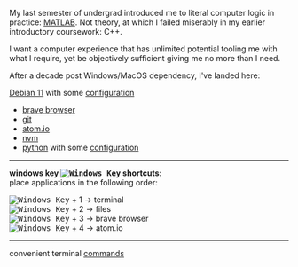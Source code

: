 My last semester of undergrad introduced me to literal computer logic in practice: [MATLAB](https://matlabacademy.mathworks.com/?s_tid=acb_tut). Not theory, at which I failed miserably in my earlier introductory coursework: C++.

I want a computer experience that has unlimited potential tooling me with what I require, yet be objectively sufficient giving me no more than I need.

After a decade post Windows/MacOS dependency, I've landed here:

[Debian 11](https://www.debian.org/download) with some [configuration](./deb.md)

- [brave browser](https://brave.com/linux/#debian-ubuntu-mint)
- [git](https://git-scm.com/download/linux)
- [atom.io](https://atom.io)
- [nvm](https://github.com/nvm-sh/nvm#installing-and-updating)
- [python](https://www.python.org/downloads/) with some [configuration](./py.md)
___

[newwinlogo]: http://i.stack.imgur.com/B8Zit.png

**windows key <kbd>![Windows Key][newwinlogo]</kbd> shortcuts**:  
place applications in the following order:

<kbd>![Windows Key][newwinlogo]</kbd> + 1 -> terminal  
<kbd>![Windows Key][newwinlogo]</kbd> + 2 -> files  
<kbd>![Windows Key][newwinlogo]</kbd> + 3 -> brave browser  
<kbd>![Windows Key][newwinlogo]</kbd> + 4 -> atom.io  
___

convenient terminal [commands]('./alias.md')
